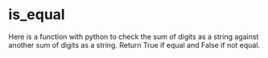 # is_equal

Here is a function with python to check the sum of digits as a string against another sum of digits as a string. Return True if equal and False if not equal.
